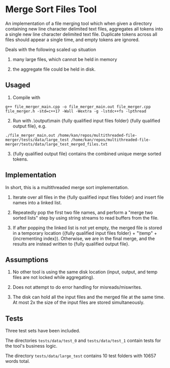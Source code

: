 # Merge Sort Files Tool

An implementation of a file merging tool which when given a directory containing
new line character delimited text files, aggregates all tokens into a single new
line character delimited text file. Duplicate tokens across all files should
appear a single time, and empty tokens are ignored.

Deals with the following scaled up situation
1. many large files, which cannot be held in memory

2. the aggregate file could be held in disk.

## Usaged
1. Compile with
```
g++ file_merger_main.cpp -o file_merger_main.out file_merger.cpp file_merger.h -std=c++17 -Wall -Wextra -g -lstdc++fs -lpthread
```

2. Run with .\output\main {fully qualified input files folder} {fully qualified
output file}, e.g.
```
./file_merger_main.out /home/kan/repos/multithreaded-file-merger/tests/data/large_test /home/kan/repos/multithreaded-file-merger/tests/data/large_test_merged_files.txt
```

3. {fully qualified output file} contains the combined unique merge sorted
tokens.

## Implementation
In short, this is a multithreaded merge sort implementation.
1. Iterate over all files in the {fully qualified input files folder} and insert
file names into a linked list.

2. Repeatedly pop the first two file names, and perform a "merge two sorted
lists" step by using string streams to read buffers from the file.

3. If after popping the linked list is not yet empty, the merged file is stored
in a temporary location ({fully qualified input files folder} + "\temp\" +
{incrementing index}). Otherwise, we are in the final merge, and the results are
instead written to {fully qualified output file}.

## Assumptions
1. No other tool is using the same disk location (input, output, and temp files
are not locked while aggregating).

2. Does not attempt to do error handling for misreads/miswrites.

3. The disk can hold all the input files and the merged file at the same time.
At most 2x the size of the input files are stored simultaneously.

## Tests

Three test sets have been included.

The directories `tests/data/test_0` and `tests/data/test_1` contain tests for 
the tool's business logic.

The directory `tests/data/large_test` contains 10 test folders with 10657 words
total.